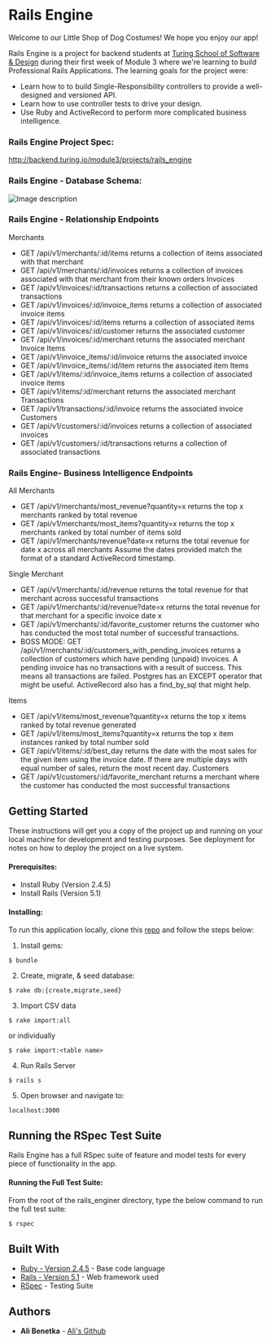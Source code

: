 # Rails Engine



Welcome to our Little Shop of Dog Costumes!  We hope you enjoy our app!

Rails Engine is a project for backend students at [Turing School of Software & Design](https://turing.io/) during their first week of Module 3 where we're learning to build Professional Rails Applications.  The learning goals for the project were:
- Learn how to to build Single-Responsibility controllers to provide a well-designed and versioned API.
- Learn how to use controller tests to drive your design.
- Use Ruby and ActiveRecord to perform more complicated business intelligence.

### Rails Engine Project Spec:

http://backend.turing.io/module3/projects/rails_engine

### Rails Engine - Database Schema:

![Image description](https://cdn1.imggmi.com/uploads/2019/1/28/2587b40f9a834117264784af76e3f8b4-full.png)

### Rails Engine - Relationship Endpoints
Merchants
- GET /api/v1/merchants/:id/items returns a collection of items associated with that merchant
- GET /api/v1/merchants/:id/invoices returns a collection of invoices associated with that merchant from their known orders
Invoices
- GET /api/v1/invoices/:id/transactions returns a collection of associated transactions
- GET /api/v1/invoices/:id/invoice_items returns a collection of associated invoice items
- GET /api/v1/invoices/:id/items returns a collection of associated items
- GET /api/v1/invoices/:id/customer returns the associated customer
- GET /api/v1/invoices/:id/merchant returns the associated merchant
Invoice Items
- GET /api/v1/invoice_items/:id/invoice returns the associated invoice
- GET /api/v1/invoice_items/:id/item returns the associated item
Items
- GET /api/v1/items/:id/invoice_items returns a collection of associated invoice items
-  GET /api/v1/items/:id/merchant returns the associated merchant
Transactions
- GET /api/v1/transactions/:id/invoice returns the associated invoice
Customers
- GET /api/v1/customers/:id/invoices returns a collection of associated invoices
- GET /api/v1/customers/:id/transactions returns a collection of associated transactions

### Rails Engine- Business Intelligence Endpoints

All Merchants
- GET /api/v1/merchants/most_revenue?quantity=x returns the top x merchants ranked by total revenue
- GET /api/v1/merchants/most_items?quantity=x returns the top x merchants ranked by total number of items sold
- GET /api/v1/merchants/revenue?date=x returns the total revenue for date x across all merchants
Assume the dates provided match the format of a standard ActiveRecord timestamp.

Single Merchant
- GET /api/v1/merchants/:id/revenue returns the total revenue for that merchant across successful transactions
- GET /api/v1/merchants/:id/revenue?date=x returns the total revenue for that merchant for a specific invoice date x
- GET /api/v1/merchants/:id/favorite_customer returns the customer who has conducted the most total number of successful transactions.
- BOSS MODE: GET /api/v1/merchants/:id/customers_with_pending_invoices returns a collection of customers which have pending (unpaid) invoices. A pending invoice has no transactions with a result of success. This means all transactions are failed. Postgres has an EXCEPT operator that might be useful. ActiveRecord also has a find_by_sql that might help.
 
Items
- GET /api/v1/items/most_revenue?quantity=x returns the top x items ranked by total revenue generated
- GET /api/v1/items/most_items?quantity=x returns the top x item instances ranked by total number sold
- GET /api/v1/items/:id/best_day returns the date with the most sales for the given item using the invoice date. If there are multiple days with equal number of sales, return the most recent day.
Customers
- GET /api/v1/customers/:id/favorite_merchant returns a merchant where the customer has conducted the most successful transactions

## Getting Started

These instructions will get you a copy of the project up and running on your local machine for development and testing purposes. See deployment for notes on how to deploy the project on a live system.

#### Prerequisites:

* Install Ruby (Version 2.4.5)
* Install Rails (Version 5.1)



#### Installing:

To run this application locally, clone this [repo](https://github.com/abenetka/rails_engine) and follow the steps below:

1) Install gems:
```
$ bundle
```


2) Create, migrate, & seed database:
```
$ rake db:{create,migrate,seed}
```


3) Import CSV data
```
$ rake import:all

```
or individually
```
$ rake import:<table name>
```

4) Run Rails Server
```
$ rails s
```

5) Open browser and navigate to:

```
localhost:3000
```


## Running the RSpec Test Suite

Rails Engine has a full RSpec suite of feature and model tests for every piece of functionality in the app.

#### Running the Full Test Suite:

From the root of the rails_enginer directory, type the below command to run the full test suite:

```
$ rspec
```

## Built With

* [Ruby - Version 2.4.5](https://ruby-doc.org/core-2.4.5/) - Base code language
* [Rails - Version 5.1](https://guides.rubyonrails.org/v5.1/) - Web framework used
* [RSpec](http://rspec.info/documentation/) - Testing Suite


## Authors

* **Ali Benetka** - [Ali's Github](https://github.com/abenetka)

